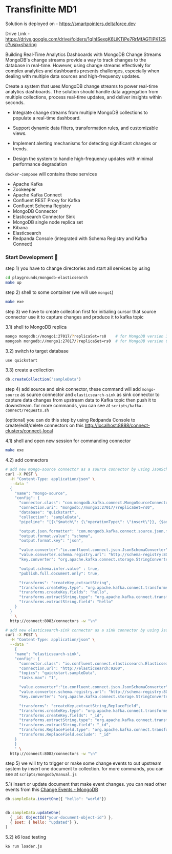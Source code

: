 # Transfinitte MD1

Solution is deployed on - https://smartpointers.deltaforce.dev

Drive Link - https://drive.google.com/drive/folders/1qIhISexgK6LiKTiPe7RrMfAGTIPK12Sc?usp=sharing

Building Real-Time Analytics Dashboards with MongoDB Change Streams
MongoDB's change streams provide a way to track changes to the database in
real-time. However, using change streams effectively for complex analytics
and dashboards presents challenges, especially when dealing with multiple
data sources and high-frequency updates.

Create a system that uses MongoDB change streams to power real-time analytics
dashboards. The solution should handle data aggregation from multiple
collections, process real-time updates, and deliver insights within seconds.

- Integrate change streams from multiple MongoDB collections to populate a
real-time dashboard.

- Support dynamic data filters, transformation rules, and customizable
views.

- Implement alerting mechanisms for detecting significant changes or
trends.

-  Design the system to handle high-frequency updates with minimal
performance degradation


`docker-compose` will contains these services
- Apache Kafka
- Zookeeper
- Apache Kafka Connect
- Confluent REST Proxy for Kafka
- Confluent Schema Registry
- MongoDB Connector 
- Elasticsearch Connector Sink
- MongoDB single node replica set
- Kibana
- Elasticsearch
- Redpanda Console (integrated with Schema Registry and Kafka Connect)

### Start Development 🚧
step 1) you have to change directories and start all services by using
```sh
cd playgrounds/mongodb-elasticsearch
make up
```

step 2) shell to some container (we will use `mongo1`)
```sh
make exe
```

step 3) we have to create collection first for initialing cursor that source connector use it to capture changes and produce it to kafka topic

3.1) shell to MongoDB replica
```sh
mongo mongodb://mongo1:27017/?replicaSet=rs0    # for MongoDB version 3.X
mongosh mongodb://mongo1:27017/?replicaSet=rs0  # for MongoDB version 6.X
```

3.2) switch to target database
```sh
use quickstart
```

3.3) create a collection
```js
db.createCollection('sampleData')
```

step 4) add source and sink connector, these command will add `mongo-source` as source connector and `elasticsearch-sink` as sink connector to capture data changes from upstream data to Kafka topic then push it to downstream. for more commands, you can see at `scripts/kafka-connect/requests.sh`

(optional) you can do this step by using Redpanda Console to create/edit/delete connectors on this [http://localhost:8888/connect-clusters/connect-local](http://localhost:8888/connect-clusters/connect-local)


4.1) shell and open new session for commanding connector
```sh
make exe
```

4.2) add connectors
```sh
# add new mongo-source connector as a source connector by using JsonSchemaConverter
curl -X POST \
  -H "Content-Type: application/json" \
  --data '
  {
    "name": "mongo-source",
    "config": {
      "connector.class": "com.mongodb.kafka.connect.MongoSourceConnector",
      "connection.uri": "mongodb://mongo1:27017/?replicaSet=rs0",
      "database": "quickstart",
      "collection": "sampleData",
      "pipeline": "[{\"$match\": {\"operationType\": \"insert\"}}, {$addFields : {\"fullDocument.travel\":\"MongoDB Kafka Connector\"}}]",

      "output.json.formatter": "com.mongodb.kafka.connect.source.json.formatter.SimplifiedJson",
      "output.format.value": "schema",
      "output.format.key": "json",

      "value.converter":"io.confluent.connect.json.JsonSchemaConverter",
      "value.converter.schema.registry.url": "http://schema-registry:8081",
      "key.converter": "org.apache.kafka.connect.storage.StringConverter",

      "output.schema.infer.value" : true,
      "publish.full.document.only": true,

      "transforms": "createKey,extractString",
      "transforms.createKey.type": "org.apache.kafka.connect.transforms.ValueToKey",
      "transforms.createKey.fields": "hello",
      "transforms.extractString.type": "org.apache.kafka.connect.transforms.ExtractField$Key",
      "transforms.extractString.field": "hello"
    }
  }
  ' \
  http://connect:8083/connectors -w "\n"

# add new elasticsearch-sink connector as a sink connector by using JsonSchemaConverter
curl -X POST \
  -H "Content-Type: application/json" \
  --data '
	{
    "name": "elasticsearch-sink",
    "config": {
      "connector.class": "io.confluent.connect.elasticsearch.ElasticsearchSinkConnector",
      "connection.url": "http://elasticsearch:9200",
      "topics": "quickstart.sampleData",
      "tasks.max": "1",

      "value.converter":"io.confluent.connect.json.JsonSchemaConverter",
      "value.converter.schema.registry.url": "http://schema-registry:8081",
      "key.converter": "org.apache.kafka.connect.storage.StringConverter",

      "transforms": "createKey,extractString,ReplaceField",
      "transforms.createKey.type": "org.apache.kafka.connect.transforms.ValueToKey",
      "transforms.createKey.fields": "_id",
      "transforms.extractString.type": "org.apache.kafka.connect.transforms.ExtractField$Key",
      "transforms.extractString.field": "_id",
      "transforms.ReplaceField.type": "org.apache.kafka.connect.transforms.ReplaceField$Value",
      "transforms.ReplaceField.exclude": "_id"
    }
	}
	' \
  http://connect:8083/connectors -w "\n"
```

step 5) we will try to trigger or make some change events to out upstream system by insert one document to collection. for more commands, you can see at `scripts/mongodb/manual.js`

5.1) insert or update document that make event changes. you can read other events from this [Change Events - MongoDB](https://www.mongodb.com/docs/manual/reference/change-events/)
```js
db.sampleData.insertOne({ "hello": "world"})


db.sampleData.updateOne(
  { _id: ObjectId("your-document-object-id") },
  { $set: { hello: "updated"} },
)
```

5.2) k6 load testing

```sh
k6 run loader.js
```


